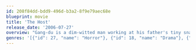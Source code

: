```yaml
---
id: 208f84dd-bdd9-496d-b3a2-8f9e79aec68e
blueprint: movie
title: 'The Host'
release_date: '2006-07-27'
overview: "Gang-du is a dim-witted man working at his father's tiny snack bar near the Han River. One day, Gang-du's one and only daughter Hyun-seo comes back from school irritated. She is angry at her uncle, Nam-il, who visited her school as her guardian shamelessly drunk. Ignoring her father's excuses for Nam-il, Hyun-seo is soon engrossed in her aunt Nam-joo's archery tournament on TV. Meanwhile, outside of the snack bar, people are fascinated by an unidentified object hanging onto a bridge. In an instant, the object reveals itself as a terrifying creature turning the riverbank into a gruesome sea of blood¡¦ Amid the chaos, Hyun-seo is helplessly snatched up by the creature right before Gang-du's eyes. These unforeseen circumstances render the government powerless to act. But receiving a call of help from Hyun-seo, the once-ordinary citizen Gang-du and his family are thrust into a battle with the monster to rescue their beloved Hyun-seo."
genres: '[{"id": 27, "name": "Horror"}, {"id": 18, "name": "Drama"}, {"id": 878, "name": "Science Fiction"}]'
---
```

